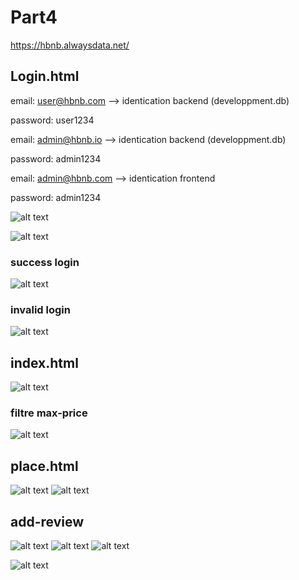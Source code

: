 # Part4
https://hbnb.alwaysdata.net/

## Login.html
email: user@hbnb.com   --> identication backend (developpment.db)

password: user1234


email: admin@hbnb.io   --> identication backend (developpment.db)

password: admin1234


email: admin@hbnb.com   --> identication frontend

password: admin1234

![alt text](frontend/images/image-11.png)

![alt text](frontend/images/image-4.png)

### success login
![alt text](frontend/images/image-7.png)

### invalid login
![alt text](frontend/images/image-8.png)

## index.html
![alt text](frontend/images/image-3.png)

### filtre max-price
![alt text](frontend/images/image-9.png)


## place.html
![alt text](frontend/images/image-5.png)
![alt text](frontend/images/image-6.png)


## add-review
![alt text](frontend/images/image-2.png)
![alt text](frontend/images/image.png)
![alt text](frontend/images/image-1.png)


![alt text](frontend/images/image-10.png)


